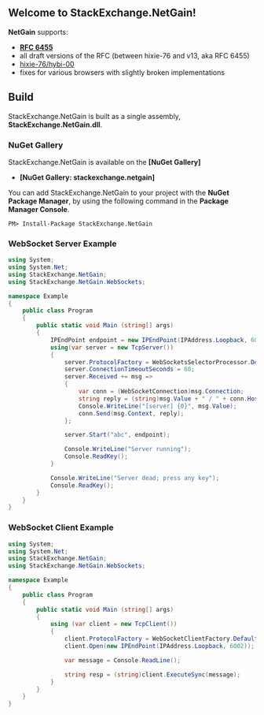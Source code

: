 ## Welcome to StackExchange.NetGain! ##

**NetGain** supports:

- **[RFC 6455](https://tools.ietf.org/html/rfc6455)**
- all draft versions of the RFC (between hixie-76 and v13, aka RFC 6455)  
-  [hixie-76/hybi-00](https://tools.ietf.org/html/draft-hixie-thewebsocketprotocol-76)
- fixes for various browsers with slightly broken implementations

## Build ##

StackExchange.NetGain is built as a single assembly, **StackExchange.NetGain.dll**.

### NuGet Gallery ###

StackExchange.NetGain is available on the **[NuGet Gallery]**

- **[NuGet Gallery: stackexchange.netgain]**

You can add StackExchange.NetGain to your project with the **NuGet Package Manager**, by using the following command in the **Package Manager Console**.

    PM> Install-Package StackExchange.NetGain

### WebSocket Server Example ###

```csharp
using System;
using System.Net;
using StackExchange.NetGain;
using StackExchange.NetGain.WebSockets;

namespace Example
{
	public class Program
	{
		public static void Main (string[] args)
		{
			IPEndPoint endpoint = new IPEndPoint(IPAddress.Loopback, 6002);
			using(var server = new TcpServer())
			{
				server.ProtocolFactory = WebSocketsSelectorProcessor.Default;
				server.ConnectionTimeoutSeconds = 60;
				server.Received += msg =>
				{
					var conn = (WebSocketConnection)msg.Connection;
					string reply = (string)msg.Value + " / " + conn.Host;
					Console.WriteLine("[server] {0}", msg.Value);
					conn.Send(msg.Context, reply);
				};

				server.Start("abc", endpoint);

				Console.WriteLine("Server running");
				Console.ReadKey();
			}

			Console.WriteLine("Server dead; press any key");
			Console.ReadKey();
		}
	}
}
```

### WebSocket Client Example ###

```csharp
using System;
using System.Net;
using StackExchange.NetGain;
using StackExchange.NetGain.WebSockets;

namespace Example
{
	public class Program
	{
		public static void Main (string[] args)
		{
			using (var client = new TcpClient())
			{
				client.ProtocolFactory = WebSocketClientFactory.Default;
				client.Open(new IPEndPoint(IPAddress.Loopback, 6002));

				var message = Console.ReadLine();

				string resp = (string)client.ExecuteSync(message);
			}
		}
	}
}
```
